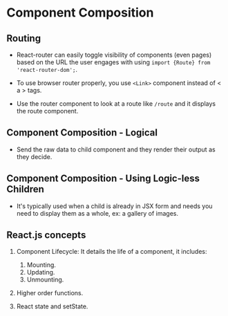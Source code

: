# Component Composition

## Routing

* React-router can easily toggle visibility of components (even pages) based on the URL the user engages with using `import {Route} from 'react-router-dom';`.

* To use browser router properly, you use `<Link>` component instead of < a > tags.

* Use the router component to look at a route like `/route` and it displays the route component.

## Component Composition - Logical

* Send the raw data to child component and they render their output as they decide.


## Component Composition - Using Logic-less Children

* It's typically used when a child is already in JSX form and needs you need to display them as a whole, ex: a gallery of images.

## React.js concepts

1. Component Lifecycle: It details the life of a component, it includes:
    1. Mounting.
    2. Updating.
    3. Unmounting.

2. Higher order functions.
3. React state and setState.